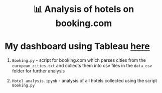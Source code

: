 
<h1 align="center"> 📊 Analysis of hotels on booking.com</h1>

# My dashboard using Tableau [here](https://public.tableau.com/app/profile/denys.zvarych/viz/booking_dashboard/Dashboard2?publish=yes)

1. `Booking.py` - script for booking.com which parses cities from the `european_cities.txt` and collects them into csv files in the `data_csv` folder for further analysis

2. `Hotel_analysis.ipynb` - analysis of all hotels collected using the script `Booking.py`
